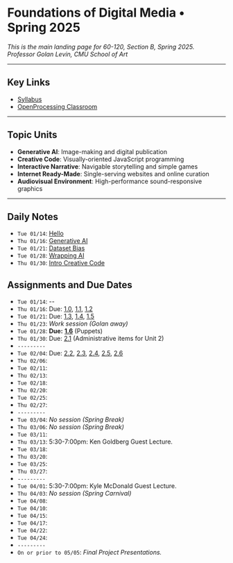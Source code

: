 # Foundations of Digital Media • Spring 2025

*This is the main landing page for 60-120, Section B, Spring 2025.<br />Professor Golan Levin, CMU School of Art*
  
---

## Key Links

* [Syllabus](syllabus/readme.md)
* [OpenProcessing Classroom](https://openprocessing.org/class/95759#/) 

---

## Topic Units

* **Generative AI**: Image-making and digital publication
* **Creative Code**: Visually-oriented JavaScript programming
* **Interactive Narrative**: Navigable storytelling and simple games
* **Internet Ready-Made**: Single-serving websites and online curation
* **Audiovisual Environment**: High-performance sound-responsive graphics

---

## Daily Notes

* `Tue 01/14`: [Hello](daily_notes/0114.md)
* `Thu 01/16`: [Generative AI](daily_notes/0116.md)
* `Tue 01/21`: [Dataset Bias](daily_notes/0121.md)
* `Tue 01/28`: [Wrapping AI](daily_notes/0128.md)
* `Thu 01/30`: [Intro Creative Code](daily_notes/0130.md)

## Assignments and Due Dates

* `Tue 01/14`: --
* `Thu 01/16`: Due: [1.0](https://github.com/golanlevin/60-120/tree/main/2025/assignments/generative_ai#10-administrative-tasks), [1.1](https://github.com/golanlevin/60-120/tree/main/2025/assignments/generative_ai#11-looking-outwards-report-ai-and-the-arts), [1.2](https://github.com/golanlevin/60-120/tree/main/2025/assignments/generative_ai#12-image-to-image-exercise-with-pix2pix)
* `Tue 01/21`: Due: [1.3](https://github.com/golanlevin/60-120/tree/main/2025/assignments/generative_ai#13-exercise-text-to-image-synthesis-with-midjourney), [1.4](https://github.com/golanlevin/60-120/tree/main/2025/assignments/generative_ai#14-exercise-image-outpainting-with-runwayml), [1.5](https://github.com/golanlevin/60-120/tree/main/2025/assignments/generative_ai#15-viewing---response)
* `Thu 01/23`: *Work session (Golan away)*
* `Tue 01/28`: **Due:** [**1.6**](https://github.com/golanlevin/60-120/tree/main/2025/assignments/generative_ai#16-puppet-conditioning) (Puppets)
* `Thu 01/30`: Due: [2.1](https://github.com/golanlevin/60-120/tree/main/2025/assignments/creative_code/) (Administrative items for Unit 2)
* `---------`
* `Tue 02/04`: Due: [2.2](https://github.com/golanlevin/60-120/tree/main/2025/assignments/creative_code#22-ecosystem-familiarization), [2.3](https://github.com/golanlevin/60-120/tree/main/2025/assignments/creative_code#23-looking-outwards-generative-art), [2.4](https://github.com/golanlevin/60-120/tree/main/2025/assignments/creative_code#24-reading-response-artist-narratives), [2.5](https://github.com/golanlevin/60-120/tree/main/2025/assignments/creative_code#25-graphic-primitives-i-drawing-your-initials), [2.6](https://github.com/golanlevin/60-120/tree/main/2025/assignments/creative_code#26-graphic-primitives-ii-drawing-from-life)
* `Thu 02/06`: 
* `Tue 02/11`: 
* `Thu 02/13`: 
* `Tue 02/18`: 
* `Thu 02/20`: 
* `Tue 02/25`: 
* `Thu 02/27`: 
* `---------`
* `Tue 03/04`: *No session (Spring Break)*
* `Thu 03/06`: *No session (Spring Break)*
* `Tue 03/11`: 
* `Thu 03/13`: 5:30-7:00pm: Ken Goldberg Guest Lecture. 
* `Tue 03/18`: 
* `Thu 03/20`: 
* `Tue 03/25`: 
* `Thu 03/27`: 
* `---------`
* `Tue 04/01`: 5:30-7:00pm: Kyle McDonald Guest Lecture. 
* `Thu 04/03`: *No session (Spring Carnival)*
* `Tue 04/08`: 
* `Tue 04/10`: 
* `Tue 04/15`: 
* `Tue 04/17`: 
* `Tue 04/22`: 
* `Tue 04/24`: 
* `---------`
* `On or prior to 05/05`: *Final Project Presentations.*


